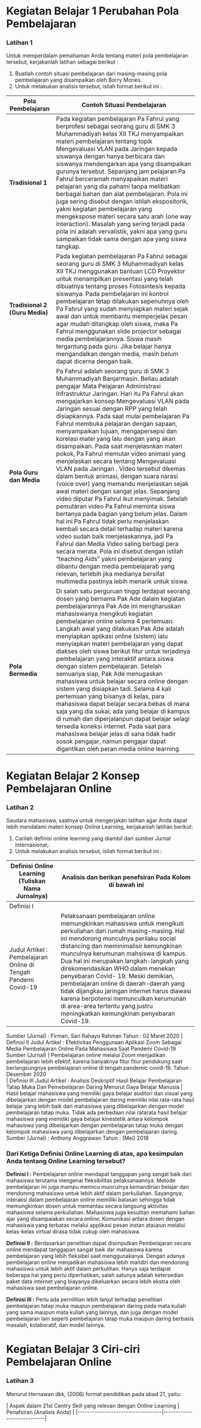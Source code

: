 # __Kegiatan Belajar 1 Perubahan Pola Pembelajaran__

### __Latihan 1__

Untuk memperdalam pemahaman Anda tentang materi pola pembelajaran tersebut, kerjakanlah latihan sebagai berikut :

1. Buatlah contoh situasi pembelajaran dari masing-masing pola pembelajaran yang disampaikan oleh Borry Mories.
2. Untuk melakukan analisis tersebut, isilah format berikut ini :


|     __Pola Pembelajaran__      | __Contoh Situasi Pembelajaran__ |
|--------------------------------|---------------------------------|
|__Tradisional 1__               |Pada kegiatan pembelajaran Pa Fahrul yang berprofesi sebagai seorang guru di SMK 3 Muhammadiyah kelas XII TKJ menyampaikan materi pembelajaran tentang topik Mengevaluasi VLAN pada Jaringan kepada siswanya dengan hanya berbicara dan siswanya mendengarkan apa yang disampaikan gurunya tersebut. Sepanjang jam pelajaran Pa Fahrul berceramah menyapaikan materi pelajaran yang dia pahami tanpa melibatkan berbagai bahan dan alat pembelajaran. Pola ini juga sering disebut dengan istilah ekspositorik, yakni kegiatan pembelajaran yang mengekspose materi secara satu arah (one way interaction). Masalah yang sering terjadi pada pola ini adalah vervalistik, yakni apa yang guru sampaikan tidak sama dengan apa yang siswa tangkap.                                |
|__Tradisional 2 (Guru Media)__  |Pada kegiatan pembelajaran Pa Fahrul sebagai seorang guru di SMK 3 Muhammadiyah kelas XII TKJ  menggunakan bantuan LCD Proyektor untuk menampilkan presentasi yang telah dibuatnya tentang proses Fotosintesis kepada siswanya. Pada pembelajaran ini kontrol pembelajaran tetap dilakukan sepenuhnya oleh Pa Fahrul yang sudah menyiapkan materi sejak awal dan untuk membantu memperjelas pesan agar mudah ditangkap oleh siswa, maka Pa Fahrul menggunakan slide projector sebagai media pembelajarannya. Siswa masih tergantung pada guru. Jika belajar hanya mengandalkan dengan media, masih belum dapat dicerna dengan baik.                                 |
|__Pola Guru dan Media__         |Pa Fahrul adalah seorang guru di SMK 3 Muhammadiyah Banjarmasin. Beliau adalah pengajar Mata Pelajaran Administrasi Infrastruktur Jaringan. Hari itu Pa Fahrul akan mengajarkan konsep Mengevaluasi VLAN pada Jaringan sesuai dengan RPP yang telah disiapkannya. Pada saat mulai pembelajaran Pa Fahrul membuka pelajaran dengan sapaan, menyampaikan tujuan, mengapersepsi dan korelasi matei yang lalu dengan yang akan disampaikan. Pada saat menjelasnkan materi pokok, Pa Fahrul memutar video animasi yang menjelaskan secara tentang Mengevaluasi VLAN pada Jaringan . Video tersebut dikemas dalam bentuk animasi, dengan suara narasi (voice over) yang memandu menjelaskan sejak awal materi dengan sangat jelas. Sepanjang video diputar Pa Fahrul ikut menyimak. Setelah pemutaran video Pa Fahrul meminta siswa bertanya pada bagian yang belum jelas. Dalam hal ini Pa Fahrul tidak perlu menjelaskan kembali secara detail terhadap materi karena video sudah baik menjelaskannya, jadi Pa Fahrul dan Media Video saling berbagi pera secara merata. Pola ini disebut dengan istilah “teaching Aids” yakni pembelajaran yang dibantu dengan media pembelajarab yang relevan, terlebih jika medianya bersifat multimedia pastinya lebih menarik untuk siswa.                                                             |
|__Pola Bermedia__               |Di salah satu perguruan tinggi terdapat seorang dosen yang bernama Pak Ade dalam kegiatan pembelajarannya Pak Ade ini mengharuskan mahasiswanya mengikuti kegiatan pembelajaran online selama 4 pertemuan. Langkah awal yang dilakukan Pak Ade adalah menyiapkan aplikasi online (sistem) lalu menyiapkan materi pembelajaran yang dapat diakses oleh siswa berikut fitur untuk terjadinya pembelajaran yang interaktif antara siswa dengan sistem pembelajaran. Setelah semuanya siap, Pak Ade menugaskan mahasiswa untuk belajar secara online dengan sistem yang disiapkan tadi. Selama 4 kali pertemuan yang bisanya di kelas, para mahasiswa dapat belajar secara bebas di mana saja yang dia sukai, ada yang belajar di kampus di rumah dan diperjalanpun dapat belajar selagi tersedia koneksi internet. Pada saat para mahasiswa belajar jelas di sana tidak hadir sosok pengajar, namun pengajar dapat digantikan oleh peran media online learning.                                 |

# __Kegiatan Belajar 2 Konsep Pembelajaran Online__

### __Latihan 2__

Saudara mahasiswa, saatnya untuk mengerjakan latihan agar Anda dapat lebih mendalami materi konsep Online Learning, kerjakanlah latihan berikut:
1. Carilah definisi online learning yang diambil dari sumber Jurnal Internasional;.
2. Untuk melakukan analisis tersebut, isilah format berikut ini :

|__Definisi Online Learning (Tuliskan Nama Jurnalnya)__|__Analisis dan berikan penefsiran Pada Kolom di bawah ini__|
|------------------------------------------------------|-----------------------------------------------------------|
| Definisi I
Judul Artikel : Pembelajaran Online di Tengah Pandemi Covid-19 | Pelaksanaan pembelajaran online memungkinkan mahasiswa untuk mengikuti perkuliahan dari rumah masing-masing. Hal ini mendorong munculnya perilaku social distancing dan meminimalisir kemungkinan munculnya kerumunan mahsiswa di kampus. Dua hal ini merupakan langkah-langkah yang direkomendasikan WHO dalam menekan penyebaran Covid- 19. Meski demikian, pembelajaran online di daerah-daerah yang tidak dijangkau jaringan internet harus diawasi karena berpotensi memunculkan kerumunan di area-area tertentu yang justru meningkatkan kemungkinan penyebaran Covid-19.
Sumber (Jurnal) : Firman, Sari Rahayu Rahman
Tahun : 02 Maret 2020
| Definisi II
Judul Artikel : Efektivitas Penggunaan Aplikasi Zoom Sebagai Media Pembelajaran Online Pada Mahasiswa Saat Pandemi Covid-19 Sumber (Jurnal) | Pembelajaran online melalui Zoom menjadikan pembelajaran lebih efektif, karena banyaknya fitur fitur pendukung saat berlangsungnya pembelajaran online di tengah pandemic covid-19.
Tahun : Desember 2020  
| Definisi III
Judul Artikel : Analisis Deskriptif Hasil Belajar Pembelajaran Tatap Muka Dan Pemebelajaran Daring Menurut Gaya Belajar Manusia | Hasil belajar mahasiswa yang memiliki gaya belajar auditori dan visual yang dibelajarkan dengan model pembelajaran daring memiliki nilai rata-rata hasil belajar yang lebih baik dari mahasiswa yang dibelajarkan dengan model pembelajaran tatap muka. Tidak ada perbedaan nilai ratarata hasil belajar mahasiswa yang memiliki gaya belajar kinestetik antara kelompok mahasiswa yang dibelajarkan dengan pembelajaran tatap muka dengan kelompok mahasiswa yang dibelajarkan dengan pembelajaran daring.
Sumber (Jurnal) : Anthony Anggrawan
Tahun :  (Mei) 2019

### __Dari Ketiga Definisi Online Learning di atas, apa kesimpulan Anda tentang Online Learning tersebut?__
__Definisi I      :__ Pembelajaran online mendapat tanggapan yang sangat baik dari mahasiswa terutama mengenai fleksibilitas pelaksanaannya. Metode pembelajaran ini juga mampu memicu munculnya kemandirian belajar dan mendorong mahasiswa untuk lebih aktif dalam perkuliahan. Sayangnya, interaksi dalam pembelajaran online memiliki batasan sehingga tidak memungkinkan dosen untuk memantau secara langsung aktivitas mahasiswa selama perkuliahan. Mahasiswa juga kesulitan memahami bahan ajar yang disampaiakan secara online. Komunikasi antara dosen dengan mahasiswa yang terbatas melalui applikasi pesan instan ataupun melalui kelas-kelas virtual dirasa tidak cukup oleh mahasiswa.

__Definisi II     :__ Berdasarkan penelitian dapat disimpulkan Pembelajaran secara online mendapat tanggapan sangat baik dar mahasiswa karena pembelajaran yang lebih fleksibel saat menggunakanya. Dengan adanya pembelajaran online menjadikan mahasiswa lebih mandiri dan mendorong mahasiswa untuk lebih aktif dalam perkulihan. Hanya saja terdapat beberapa hal yang perlu diperhatikan, salah satunya adalah ketersedian paket data internet yang biayanya dikeluarkan secara lebih ekstra oleh mahasiswa saat pembelajaran online.

__Definisi III    :__ Perlu ada pernilitian lebih lanjut terhadap penelitian pembelajaran tatap muka maupun pembelajaran daring pada mata kuliah yang sama maupun mata kuliah yang lainnya, dan juga dengan model pembelajaran lain seperti pembelajaran tatap muka maupun daring berbasis masalah, kolaboratif, dan model lainnya.


# __Kegiatan Belajar 3 Ciri-ciri Pembelajaran Online__

### __Latihan 3__
Menurut Hernawan dkk, (2006) format pendidikan pada abad 21, yaitu:

| Aspek dalam 21st Centry Skill 
yang relevan dengan Online Learning | Penafsiran (Analisis Anda) |
|-----------------------------------|----------------------------|